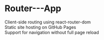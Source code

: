 # Router---App
Client-side routing using react-router-dom  
Static site hosting on GitHub Pages  
Support for navigation without full page reload
